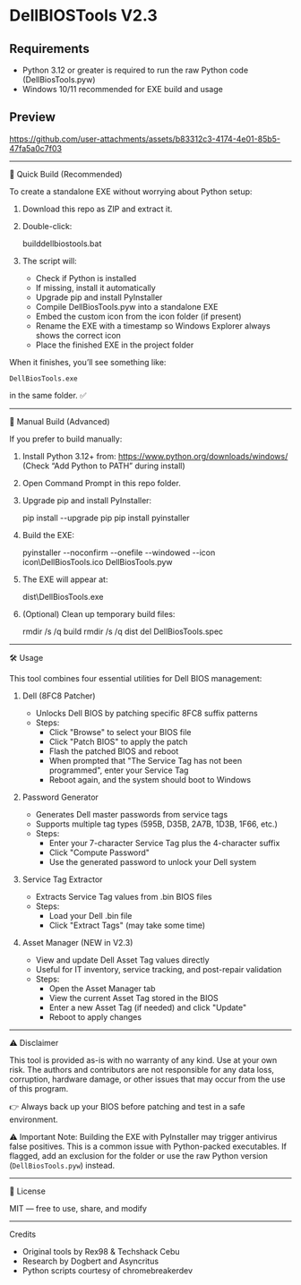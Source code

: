 DellBIOSTools V2.3
==================

Requirements
------------
- Python 3.12 or greater is required to run the raw Python code (DellBiosTools.pyw)
- Windows 10/11 recommended for EXE build and usage

Preview
-------
https://github.com/user-attachments/assets/b83312c3-4174-4e01-85b5-47fa5a0c7f03

------------------------------------------------------------
🚀 Quick Build (Recommended)

To create a standalone EXE without worrying about Python setup:

1. Download this repo as ZIP and extract it.
2. Double-click:

    builddellbiostools.bat

3. The script will:
   - Check if Python is installed
   - If missing, install it automatically
   - Upgrade pip and install PyInstaller
   - Compile DellBiosTools.pyw into a standalone EXE
   - Embed the custom icon from the icon folder (if present)
   - Rename the EXE with a timestamp so Windows Explorer always shows the correct icon
   - Place the finished EXE in the project folder

When it finishes, you’ll see something like:

    DellBiosTools.exe

in the same folder. ✅

------------------------------------------------------------
🔧 Manual Build (Advanced)

If you prefer to build manually:

1. Install Python 3.12+ from:
   https://www.python.org/downloads/windows/
   (Check “Add Python to PATH” during install)

2. Open Command Prompt in this repo folder.

3. Upgrade pip and install PyInstaller:

   pip install --upgrade pip
   pip install pyinstaller

4. Build the EXE:

   pyinstaller --noconfirm --onefile --windowed --icon icon\DellBiosTools.ico DellBiosTools.pyw

5. The EXE will appear at:

   dist\DellBiosTools.exe

6. (Optional) Clean up temporary build files:

   rmdir /s /q build
   rmdir /s /q dist
   del DellBiosTools.spec

------------------------------------------------------------
🛠 Usage

This tool combines four essential utilities for Dell BIOS management:

1. Dell (8FC8 Patcher)
   - Unlocks Dell BIOS by patching specific 8FC8 suffix patterns
   - Steps:
     - Click "Browse" to select your BIOS file
     - Click "Patch BIOS" to apply the patch
     - Flash the patched BIOS and reboot
     - When prompted that "The Service Tag has not been programmed", enter your Service Tag
     - Reboot again, and the system should boot to Windows

2. Password Generator
   - Generates Dell master passwords from service tags
   - Supports multiple tag types (595B, D35B, 2A7B, 1D3B, 1F66, etc.)
   - Steps:
     - Enter your 7-character Service Tag plus the 4-character suffix
     - Click "Compute Password"
     - Use the generated password to unlock your Dell system

3. Service Tag Extractor
   - Extracts Service Tag values from .bin BIOS files
   - Steps:
     - Load your Dell .bin file
     - Click "Extract Tags" (may take some time)

4. Asset Manager (NEW in V2.3)
   - View and update Dell Asset Tag values directly
   - Useful for IT inventory, service tracking, and post-repair validation
   - Steps:
     - Open the Asset Manager tab
     - View the current Asset Tag stored in the BIOS
     - Enter a new Asset Tag (if needed) and click "Update"
     - Reboot to apply changes

------------------------------------------------------------
⚠️ Disclaimer

This tool is provided as-is with no warranty of any kind.
Use at your own risk. The authors and contributors are not responsible
for any data loss, corruption, hardware damage, or other issues that may occur
from the use of this program.

👉 Always back up your BIOS before patching and test in a safe environment.

⚠️ Important Note: Building the EXE with PyInstaller may trigger antivirus
false positives. This is a common issue with Python-packed executables.
If flagged, add an exclusion for the folder or use the raw Python version
(`DellBiosTools.pyw`) instead.

------------------------------------------------------------
📜 License

MIT — free to use, share, and modify

------------------------------------------------------------
Credits

- Original tools by Rex98 & Techshack Cebu
- Research by Dogbert and Asyncritus
- Python scripts courtesy of chromebreakerdev
